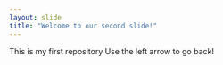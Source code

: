 ```yaml
---
layout: slide
title: "Welcome to our second slide!"
---
```

This is my first repository
Use the left arrow to go back!
